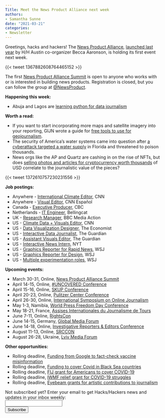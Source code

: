 ```yaml
---
Title: Meet the News Product Alliance next week
authors: 
- Samantha Sunne
date: "2021-03-21" 
categories: 
- Newsletter
---
```


Greetings, hacks and hackers! The [News Product Alliance](https://newsproduct.org), [launched last year](https://medium.com/@beccaaaronson/why-i-quit-my-job-to-launch-the-news-product-alliance-a3694a5f8ab5) by H/H Austin co-organizer Becca Aaronson, is holding its first event next week.

{{< tweet 1367882608764465152 >}}

The first [News Product Alliance Summit](https://newsproduct.org/summit) is open to anyone who works with or is interested in building news products. Registration is closed, but you can follow the group at [@NewsProduct](https://twitter.com/newsproduct).

**Happening this week:**



*   Abuja and Lagos are [learning python for data journalism](https://www.facebook.com/events/201126621800379/)

**Worth a read:**



*   If you want to start incorporating more maps and satellite imagery into your reporting, GIJN wrote a guide for [free tools to use for geojournalism](https://gijn.org/2021/03/15/my-favorite-tools-geo-journalist-gustavo-faleiros/).
*   The security of America’s water systems came into question after [a cyberattack targeted a water supply](https://www.propublica.org/article/hacking-water-systems) in Florida and threatened to poison thousands.
*   News orgs like the AP and Quartz are cashing in on the rise of NFTs, but does [selling photos and articles for cryptocurrency worth thousands](https://www.niemanlab.org/2021/03/journalisms-value-is-completely-divorced-from-its-worth-in-the-marketplace-exhibit-dcxxiv-the-case-of-the-1814-screenshot/) of USD correlate to the journalistic value of the pieces?

{{< tweet 1372610757230231556 >}}

**Job postings:**



*   Anywhere - [International Climate Editor](https://warnermediacareers.com/global/en/job/182603BR/International-Climate-Editor), CNN
*   Anywhere - [Visual Editor](https://www.snd.org/jobs/view/visual-editor-cnn-espanol/), CNN Español
*   Canada - [Executive Producer](https://cbc.taleo.net/careersection/2/jobdetail.ftl?job=TOR07777), CBC
*   Netherlands - [IT Engineer](https://www.bellingcat.com/announcements-bellingcat-is-hiring-it-engineer-mar2021/), Bellingcat
*   UK - [Research Manager](https://careerssearch.bbc.co.uk/jobs/job/Research-Manager-BBC-Media-Action/52451), BBC Media Action
*   US - [Climate Data + Visuals Editor](https://warnermediacareers.com/global/en/job/182342BR/Data-Visuals-Editor-Climate), CNN
*   US - [Data Visualization Designer](https://twitter.com/MarieSegger/status/1369306516646412289), The Economist
*   US - [Interactive Data Journalist](https://workforus.theguardian.com/index.php/jobs/new00007i/), The Guardian
*   US - [Assistant Visuals Editor](https://workforus.theguardian.com/index.php/jobs/new00007h/), The Guardian
*   US - [Interactive News Intern](https://nytimes.wd5.myworkdayjobs.com/en-US/NYT/job/New-York-NY/Intern--Interactive-News_REQ-009316-1), NYT
*   US - [Graphics Reporter for Rapid News](https://wsj.jobs/new-york-ny/graphics-reporter-rapid-news/978EDCA8B9EA4CA49302F8D2F2E31D0F/job/), WSJ
*   US - [Graphics Reporter for Design](https://wsj.jobs/new-york-ny/graphics-reporter-design/D73D13C194DF431FB95308F6C836F011/job/), WSJ
*   US - [Multiple experimentation roles](https://medium.com/the-wall-street-journal/the-wall-street-journal-is-expanding-its-experimentation-team-and-were-hiring-6ca95c765abf), WSJ

**Upcoming events:**



*   March 30-31, Online, [News Product Alliance Summit](https://newsproduct.org/)
*   April 14-15, Online, [#UNCOVERED Conference](https://www.investigativejournalismforeu.net/events/save-the-date-uncovered-conference-april-14-15/)
*   April 15-16, Online, [SKUP Conference](https://www.skup.no/2021/02/slik-melder-du-deg-pa-arets-skup)
*   April 20-23, Online, [Pulitzer Center Conference](https://pulitzercenter.org/blog/save-date-2021-pulitzer-center-conference)
*   April 26-30, Online, [International Symposium on Online Journalism](https://latamjournalismreview.org/articles/mark-your-calendars-for-isoj-online-2021-the-premier-global-journalism-conference-will-be-held-from-april-26-30/) 
*   May 1-3, Namibia, [World Press Freedom Day Conference](https://en.unesco.org/news/world-press-freedom-day-coming-home-namibia-host-wpfd-2021-conference)
*   May 18-21, France, [Assises Internationales du Journalisme de Tours](https://www.journalisme.com/les-assises-2020/14e-assises-internationales-du-journalisme-de-tours/) 
*   June 7-11, Online, [RightsCon](https://www.rightscon.org)
*   June 14-15, Germany, [Global Media Forum](https://www.dw.com/en/about-dw/gmf/s-43101535)
*   June 14-18, Online, [Investigative Reporters & Editors Conference](https://www.ire.org/training/conferences/ire-2021/)
*   August 11-13, Online, [SRCCON](https://srccon.org/)
*   August 26-28, Ukraine, [Lviv Media Forum](https://www.facebook.com/events/lviv-media-forum/lviv-media-forum-2021/312314519660237/)

**Other opportunities:**



*   Rolling deadline, [Funding from Google to fact-check vaccine misinformation](https://blog.google/outreach-initiatives/google-news-initiative/open-fund-projects-debunking-vaccine-misinformation/)
*   Rolling deadline, [Funding to cover Covid in Black Sea countries](https://www.gmfus.org/program/black-sea-trust-regional-cooperation)
*   Rolling deadline, [FIJ grant for Americans to cover COVID-19](https://investigate.submittable.com/submit/163797/coronavirus-rolling-grant-for-u-s-freelancers)
*   Rolling deadline, [IWMF relief grant for COVID-19 struggles](https://iwmf.submittable.com/submit/41e7f7ce-db40-4ff6-873f-e24450e27497/journalism-relief-fund-english)
*   Rolling deadline, [Eyebeam grants for artistic contributions to journalism](https://www.eyebeam.org/eyebeam-center-for-the-future-of-journalism/)

<div id="mc_embed_signup"><form id="mc-embedded-subscribe-form" class="validate" action="//hackshackers.us1.list-manage.com/subscribe/post?u=c56f2e53d5ed6ef87f8aaa75c&amp;id=fb2bc6f10b" method="post" name="mc-embedded-subscribe-form" novalidate="" target="_blank">

<div id="mc_embed_signup_scroll">

<div class="mc-field-group"><label for="mce-EMAIL">Not subscribed yet? Enter your email to get Hacks/Hackers news and updates in your inbox weekly:  </label></div>

<div class="mc-field-group"><input id="mce-EMAIL" class="required email" name="EMAIL" type="email" value="" /></div>

<!-- real people should not fill this in and expect good things - do not remove this or risk form bot signups-->

<div style="position: absolute; left: -5000px;"><input tabindex="-1" name="b_c56f2e53d5ed6ef87f8aaa75c_fb2bc6f10b" type="text" value="" /></div>

<div class="clear"><input id="mc-embedded-subscribe" class="button" name="subscribe" type="submit" value="Subscribe" /></div>

</div>

</form></div>

<!--End mc_embed_signup-->

<meta name="twitter:card" content="summary">

<meta name="twitter:image:src" content="https://hackshackers.com/content-images/about/hackshackers_logomark.png">
